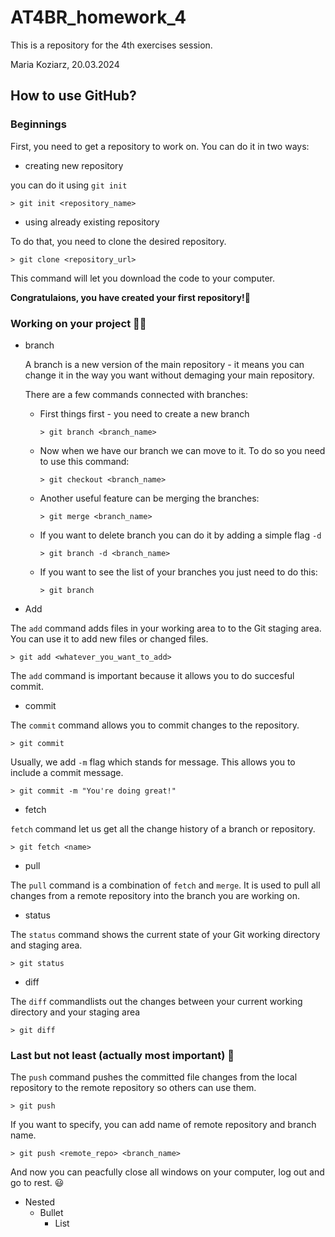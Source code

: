 # AT4BR_homework_4
This is a repository for the 4th exercises session. 

Maria Koziarz, 20.03.2024

## How to use GitHub?
### Beginnings
First, you need to get a repository to work on. You can do it in two ways:

- creating new repository

you can do it using `git init`

```
> git init <repository_name>

```
- using already existing repository

To do that, you need to clone the desired repository.

```
> git clone <repository_url>

```
This command will let you download the code to your computer.

**Congratulaions, you have created your first repository!**:partying_face:

### Working on your project :woman_technologist:
- branch

    A branch is a new version of the main repository - it means you can change it in the way you want without demaging your main repository. 

    There are a few commands connected with branches:

    * First things first - you need to create a new branch 
        
        ```
        > git branch <branch_name>     
        
        ```
    
    * Now when we have our branch we can move to it. To do so you need to use this command:

        ```
        > git checkout <branch_name>

        ```
    * Another useful feature can be merging the branches:

        ```
        > git merge <branch_name>

        ```

    * If you want to delete branch you can do it by adding a simple flag `-d`

        ```
        > git branch -d <branch_name>

        ```
    * If you want to see the list of your branches you just need to do this:

        ```
        > git branch

        ```
- Add

The `add` command adds files in your working area to to the Git staging area. You can use it to add new files or changed files.

```
> git add <whatever_you_want_to_add>

```
The `add` command is important because it allows you to do succesful commit.

- commit 

The `commit` command allows you to commit changes to the repository.

```
> git commit 

```
Usually, we add `-m` flag which stands for message. This allows you to include a commit message. 

```
> git commit -m "You're doing great!"

```

- fetch 

`fetch` command let us get all the change history of a branch or repository.

```
> git fetch <name>

```
- pull

The `pull` command is a combination of `fetch` and `merge`. It is used to pull all changes from a remote repository into the branch you are working on. 

- status

The `status` command shows the current state of your Git working directory and staging area.

```
> git status

```
- diff

The `diff` commandlists out the changes between your current working directory and your staging area

```
> git diff

```
### Last but not least (actually most important) :loudspeaker:

The `push` command pushes the committed file changes from the local repository to the remote repository so others can use them.

```
> git push 

```
If you want to specify, you can add name of remote repository and branch name.

```
> git push <remote_repo> <branch_name>

```

And now you can peacfully close all windows on your computer, log out and go to rest. :smiley:

- Nested
    * Bullet
        + List